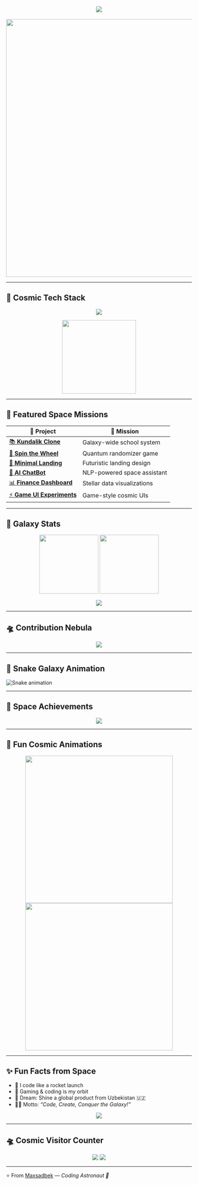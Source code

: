 <!-- 🌌 Maxsadbek Cosmic Animated GitHub README -->

<h1 align="center">
  <img src="https://readme-typing-svg.herokuapp.com?font=Orbitron&size=32&duration=4000&pause=1000&color=00FFFF&center=true&vCenter=true&width=600&lines=🚀+Welcome+to+Maxsadbek's+Universe;🌌+Frontend+Astronaut;🎮+Gamer-Coder+from+the+Stars;👨‍💻+Hacker+in+the+Cosmos"/>
</h1>

<p align="center">
  <img src="https://i.giphy.com/media/26BRuo6sLetdllPAQ/giphy.webp" width="700"/>
</p>

---

## 🌠 Cosmic Tech Stack  
<p align="center">
  <img src="https://skillicons.dev/icons?i=html,css,js,ts,react,tailwind,nodejs,python,mongodb,docker,linux,git,github,figma&perline=8"/>
</p>

<p align="center">
  <img src="https://i.giphy.com/media/Q7SKqn3G97xpmfSOvG/giphy.webp" width="200"/>  
</p>

---

## 🚀 Featured Space Missions  
| 🌌 Project | 🚀 Mission |
|------------|-------------|
| [📚 **Kundalik Clone**](#) | Galaxy-wide school system |
| [🎡 **Spin the Wheel**](#) | Quantum randomizer game |
| [🎨 **Minimal Landing**](#) | Futuristic landing design |
| [🤖 **AI ChatBot**](#) | NLP-powered space assistant |
| [📊 **Finance Dashboard**](#) | Stellar data visualizations |
| [⚡ **Game UI Experiments**](#) | Game-style cosmic UIs |

---

## 🌌 Galaxy Stats  
<p align="center">
  <img src="https://github-readme-stats.vercel.app/api?username=maxsadbek&show_icons=true&bg_color=000000&text_color=00ffff&title_color=00ffaa&icon_color=00ffff&border_color=00ffff&border_radius=15&hide_rank=false&show=prs_issues" height="160"/>
  <img src="https://streak-stats.demolab.com?user=maxsadbek&theme=radical&hide_border=false&border_radius=15&ring=00ffff&currStreakNum=00ffaa&dates=ffffff" height="160"/>
</p>

<p align="center">
  <img src="https://github-readme-stats.vercel.app/api/top-langs/?username=maxsadbek&layout=compact&bg_color=000000&text_color=ffffff&title_color=00ffff&border_color=00ffff&border_radius=15"/>
</p>

---

## 🛸 Contribution Nebula  
<p align="center">
  <img src="https://github-readme-activity-graph.vercel.app/graph?username=maxsadbek&bg_color=000000&color=00ffff&line=00ffaa&point=ffffff&area=true&hide_border=false"/>
</p>

---

## 🐍 Snake Galaxy Animation  
![Snake animation](https://github.com/maxsadbek/maxsadbek/blob/output/github-contribution-grid-snake.svg)

---

## 🌌 Space Achievements  
<p align="center">
  <img src="https://github-profile-trophy.vercel.app/?username=maxsadbek&theme=matrix&no-frame=true&row=1&column=7"/>
</p>

---

## 👾 Fun Cosmic Animations  
<p align="center">
  <img src="https://i.giphy.com/media/l0MYB8Ory7Hqefo9a/giphy.webp" width="400"/>
  <img src="https://i.giphy.com/media/3o7TKtnuHOHHUjR38Y/giphy.webp" width="400"/>
</p>

---

## ✨ Fun Facts from Space  
- 🚀 I code like a rocket launch  
- 🌠 Gaming & coding is my orbit  
- 🌌 Dream: Shine a global product from Uzbekistan 🇺🇿  
- 👨‍🚀 Motto: *“Code, Create, Conquer the Galaxy!”*  

<p align="center">
  <img src="https://quotes-github-readme.vercel.app/api?type=horizontal&theme=dark&quote=The+Universe+is+Made+of+Code&author=Maxsadbek"/>
</p>

---

## 🛸 Cosmic Visitor Counter  
<p align="center">
  <img src="https://komarev.com/ghpvc/?username=maxsadbek&color=00ffff&style=for-the-badge&label=SPACE+VISITORS"/>
  <img src="https://hits.seeyoufarm.com/api/count/incr/badge.svg?url=https://github.com/maxsadbek&count_bg=%2300FFFF&title_bg=%23000000&icon=github.svg&icon_color=%23FFFFFF&title=GALACTIC+VISITS&edge_flat=false"/>
</p>

---

⭐️ From [Maxsadbek](https://github.com/maxsadbek) — *Coding Astronaut 🌌*  

